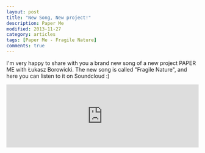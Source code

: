 ```yaml
---
layout: post
title: "New Song, New project!"
description: Paper Me
modified: 2013-11-27
category: articles
tags: [Paper Me - Fragile Nature]
comments: true
---
```


I'm very happy to share with you a brand new song of a new project PAPER ME with Łukasz Borowicki.
The new song is called "Fragile Nature", and here you can listen to it on Soundcloud :) <br>


<iframe width="100%" height="166" scrolling="no" frameborder="no" src="https://w.soundcloud.com/player/?url=https%3A//api.soundcloud.com/tracks/122130973"></iframe>
